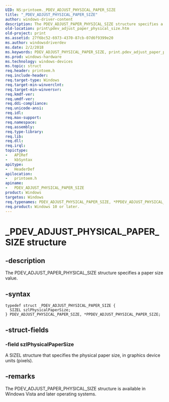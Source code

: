 ```yaml
---
UID: NS:printoem._PDEV_ADJUST_PHYSICAL_PAPER_SIZE
title: "_PDEV_ADJUST_PHYSICAL_PAPER_SIZE"
author: windows-driver-content
description: The PDEV_ADJUST_PAPER_PHYSICAL_SIZE structure specifies a paper size value.
old-location: print\pdev_adjust_paper_physical_size.htm
old-project: print
ms.assetid: 27f6bc52-6973-4370-87cb-07d6f9399e20
ms.author: windowsdriverdev
ms.date: 2/2/2018
ms.keywords: PDEV_ADJUST_PHYSICAL_PAPER_SIZE, print.pdev_adjust_paper_physical_size, PPDEV_ADJUST_PHYSICAL_PAPER_SIZE structure pointer [Print Devices], printoem/PPDEV_ADJUST_PHYSICAL_PAPER_SIZE, _PDEV_ADJUST_PHYSICAL_PAPER_SIZE, *PPDEV_ADJUST_PHYSICAL_PAPER_SIZE, PDEV_ADJUST_PHYSICAL_PAPER_SIZE structure [Print Devices], PPDEV_ADJUST_PHYSICAL_PAPER_SIZE, printoem/PDEV_ADJUST_PHYSICAL_PAPER_SIZE, PDEV_ADJUST_PAPER_PHYSICAL_SIZE, PDEV_ADJUST_PAPER_PHYSICAL_SIZE structure [Print Devices], print_unidrv-pscript_rendering_6d8529f3-bcb3-48f8-a079-f855cd05d334.xml
ms.prod: windows-hardware
ms.technology: windows-devices
ms.topic: struct
req.header: printoem.h
req.include-header: 
req.target-type: Windows
req.target-min-winverclnt: 
req.target-min-winversvr: 
req.kmdf-ver: 
req.umdf-ver: 
req.ddi-compliance: 
req.unicode-ansi: 
req.idl: 
req.max-support: 
req.namespace: 
req.assembly: 
req.type-library: 
req.lib: 
req.dll: 
req.irql: 
topictype:
-	APIRef
-	kbSyntax
apitype:
-	HeaderDef
apilocation:
-	printoem.h
apiname:
-	PDEV_ADJUST_PHYSICAL_PAPER_SIZE
product: Windows
targetos: Windows
req.typenames: PDEV_ADJUST_PHYSICAL_PAPER_SIZE, *PPDEV_ADJUST_PHYSICAL_PAPER_SIZE
req.product: Windows 10 or later.
---
```


# _PDEV_ADJUST_PHYSICAL_PAPER_SIZE structure


## -description


The PDEV_ADJUST_PAPER_PHYSICAL_SIZE structure specifies a paper size value.


## -syntax


````
typedef struct _PDEV_ADJUST_PHYSICAL_PAPER_SIZE {
  SIZEL szlPhysicalPaperSize;
} PDEV_ADJUST_PHYSICAL_PAPER_SIZE, *PPDEV_ADJUST_PHYSICAL_PAPER_SIZE;
````


## -struct-fields




### -field szlPhysicalPaperSize

A SIZEL structure that specifies the physical paper size, in graphics device units (pixels).


## -remarks



The PDEV_ADJUST_PAPER_PHYSICAL_SIZE structure is available in Windows Vista and later operating systems. 




